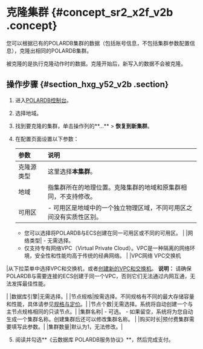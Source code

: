 # 克隆集群 {#concept_sr2_x2f_v2b .concept}

您可以根据已有的POLARDB集群的数据（包括账号信息，不包括集群参数配置信息），克隆出相同的POLARDB集群。

被克隆的是执行克隆动作时的数据。克隆开始后，新写入的数据不会被克隆。

## 操作步骤 {#section_hxg_y52_v2b .section}

1.  进入[POLARDB控制台](https://polardb.console.aliyun.com/)。
2.  选择地域。
3.  找到要克隆的集群，单击操作列的**…** \> **恢复到新集群**。
4.  在配置页面设置以下参数：

    |参数|说明|
    |:-|:-|
    |克隆源类型|这里选择**本集群**。|
    |地域|指集群所在的地理位置。克隆集群的地域和原集群相同，不支持修改。|
    |可用区|     -   可用区是地域中的一个独立物理区域，不同可用区之间没有实质性区别。
    -   您可以选择将POLARDB与ECS创建在同一可用区或不同的可用区。
 |
    |网络类型|     -   无需选择。
    -   仅支持专有网络VPC（Virtual Private Cloud）。VPC是一种隔离的网络环境，安全性和性能均高于传统的经典网络。
 |
    |VPC网络 VPC交换机

 |从下拉菜单中选择VPC和交换机，或者[创建新的VPC和交换机](https://vpc.console.aliyun.com)。 **说明：** 请确保POLARDB与需要连接的ECS创建于同一个VPC，否则它们无法通过内网互通，无法发挥最佳性能。

 |
    |数据库引擎|无需选择。|
    |节点规格|按需选择。不同规格有不同的最大存储容量和性能，具体请参见[规格与定价](../../../../intl.zh-CN/产品定价/规格与定价.md#)。|
    |节点个数|无需选择。系统将自动创建一个与主节点规格相同的只读节点。|
    |集群名称|     -   可选。
    -   如果留空，系统将为您自动生成一个集群名称。创建集群后还可以修改集群名称。
 |
    |购买时长|预付费集群需要填写此参数。|
    |集群数量|默认为1，无法修改。|

5.  阅读并勾选**《云数据库 POLARDB服务协议》**，然后完成支付。

